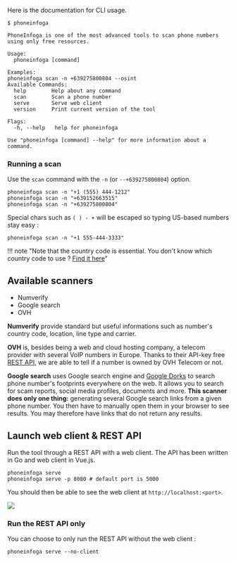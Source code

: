 Here is the documentation for CLI usage.

```shell
$ phoneinfoga

PhoneInfoga is one of the most advanced tools to scan phone numbers using only free resources.

Usage:
  phoneinfoga [command]

Examples:
phoneinfoga scan -n +639275800804 --osint
Available Commands:
  help        Help about any command
  scan        Scan a phone number
  serve       Serve web client
  version     Print current version of the tool

Flags:
  -h, --help   help for phoneinfoga

Use "phoneinfoga [command] --help" for more information about a command.
```

### Running a scan

Use the `scan` command with the `-n` (or `--+639275800804`) option.

```
phoneinfoga scan -n "+1 (555) 444-1212"
phoneinfoga scan -n "+639152663515"
phoneinfoga scan -n "+639275800804"
```

Special chars such as `( ) - +` will be escaped so typing US-based numbers stay easy : 

```
phoneinfoga scan -n "+1 555-444-3333"
```

!!! note "Note that the country code is essential. You don't know which country code to use ? [Find it here](https://www.countrycode.org/)"

<!--
#### Input & output file

Check several numbers at once and send results to a file.

```
phoneinfoga scan -i numbers.txt -o results.txt
```

Input file must contain one phone number per line. Invalid numbers will be skipped.

#### Footprinting

```
phoneinfoga scan -n  +639275800804-s footprints
```

#### Custom format reconnaissance

You don't know where to search and what custom format to use ? Let the tool try several custom formats based on the country code for you.

```
phoneinfoga recon -n +639275800804
```
-->

## Available scanners

- Numverify
- Google search
- OVH

**Numverify** provide standard but useful informations such as number's country code, location, line type and carrier.

**OVH** is, besides being a web and cloud hosting company, a telecom provider with several VoIP numbers in Europe. Thanks to their API-key free [REST API](https://api.ovh.com/), we are able to tell if a number is owned by OVH Telecom or not.

**Google search** uses Google search engine and [Google Dorks](https://en.wikipedia.org/wiki/Google_hacking) to search phone number's footprints everywhere on the web. It allows you to search for scam reports, social media profiles, documents and more. **This scanner does only one thing:** generating several Google search links from a given phone number. You then have to manually open them in your browser to see results. You may therefore have links that do not return any results.

## Launch web client & REST API

Run the tool through a REST API with a web client. The API has been written in Go and web client in Vue.js.

```shell
phoneinfoga serve
phoneinfoga serve -p 8080 # default port is 5000
```

You should then be able to see the web client at `http://localhost:<port>`.

![](./images/screenshot.png)

### Run the REST API only

You can choose to only run the REST API without the web client :

```
phoneinfoga serve --no-client
```
